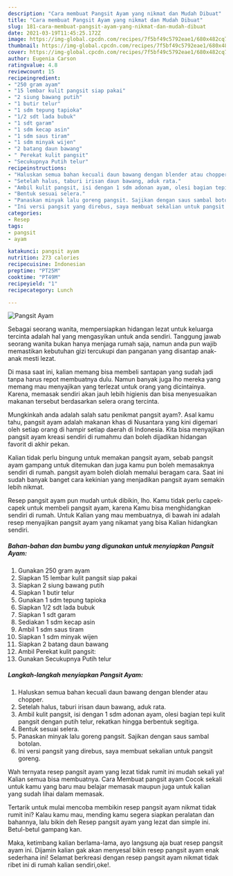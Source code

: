 ```yaml
---
description: "Cara membuat Pangsit Ayam yang nikmat dan Mudah Dibuat"
title: "Cara membuat Pangsit Ayam yang nikmat dan Mudah Dibuat"
slug: 181-cara-membuat-pangsit-ayam-yang-nikmat-dan-mudah-dibuat
date: 2021-03-19T11:45:25.172Z
image: https://img-global.cpcdn.com/recipes/7f5bf49c5792eae1/680x482cq70/pangsit-ayam-foto-resep-utama.jpg
thumbnail: https://img-global.cpcdn.com/recipes/7f5bf49c5792eae1/680x482cq70/pangsit-ayam-foto-resep-utama.jpg
cover: https://img-global.cpcdn.com/recipes/7f5bf49c5792eae1/680x482cq70/pangsit-ayam-foto-resep-utama.jpg
author: Eugenia Carson
ratingvalue: 4.8
reviewcount: 15
recipeingredient:
- "250 gram ayam"
- "15 lembar kulit pangsit siap pakai"
- "2 siung bawang putih"
- "1 butir telur"
- "1 sdm tepung tapioka"
- "1/2 sdt lada bubuk"
- "1 sdt garam"
- "1 sdm kecap asin"
- "1 sdm saus tiram"
- "1 sdm minyak wijen"
- "2 batang daun bawang"
- " Perekat kulit pangsit"
- "Secukupnya Putih telur"
recipeinstructions:
- "Haluskan semua bahan kecuali daun bawang dengan blender atau chopper."
- "Setelah halus, taburi irisan daun bawang, aduk rata."
- "Ambil kulit pangsit, isi dengan 1 sdm adonan ayam, olesi bagian tepi kulit pangsit dengan putih telur, rekatkan hingga berbentuk segitiga."
- "Bentuk sesuai selera."
- "Panaskan minyak lalu goreng pangsit. Sajikan dengan saus sambal botolan."
- "Ini versi pangsit yang direbus, saya membuat sekalian untuk pangsit goreng."
categories:
- Resep
tags:
- pangsit
- ayam

katakunci: pangsit ayam 
nutrition: 273 calories
recipecuisine: Indonesian
preptime: "PT25M"
cooktime: "PT49M"
recipeyield: "1"
recipecategory: Lunch

---
```



![Pangsit Ayam](https://img-global.cpcdn.com/recipes/7f5bf49c5792eae1/680x482cq70/pangsit-ayam-foto-resep-utama.jpg)

Sebagai seorang wanita, mempersiapkan hidangan lezat untuk keluarga tercinta adalah hal yang mengasyikan untuk anda sendiri. Tanggung jawab seorang  wanita bukan hanya menjaga rumah saja, namun anda pun wajib memastikan kebutuhan gizi tercukupi dan panganan yang disantap anak-anak mesti lezat.

Di masa  saat ini, kalian memang bisa membeli santapan yang sudah jadi tanpa harus repot membuatnya dulu. Namun banyak juga lho mereka yang memang mau menyajikan yang terlezat untuk orang yang dicintainya. Karena, memasak sendiri akan jauh lebih higienis dan bisa menyesuaikan makanan tersebut berdasarkan selera orang tercinta. 



Mungkinkah anda adalah salah satu penikmat pangsit ayam?. Asal kamu tahu, pangsit ayam adalah makanan khas di Nusantara yang kini digemari oleh setiap orang di hampir setiap daerah di Indonesia. Kita bisa menyajikan pangsit ayam kreasi sendiri di rumahmu dan boleh dijadikan hidangan favorit di akhir pekan.

Kalian tidak perlu bingung untuk memakan pangsit ayam, sebab pangsit ayam gampang untuk ditemukan dan juga kamu pun boleh memasaknya sendiri di rumah. pangsit ayam boleh diolah memalui beragam cara. Saat ini sudah banyak banget cara kekinian yang menjadikan pangsit ayam semakin lebih nikmat.

Resep pangsit ayam pun mudah untuk dibikin, lho. Kamu tidak perlu capek-capek untuk membeli pangsit ayam, karena Kamu bisa menghidangkan sendiri di rumah. Untuk Kalian yang mau membuatnya, di bawah ini adalah resep menyajikan pangsit ayam yang nikamat yang bisa Kalian hidangkan sendiri.

<!--inarticleads1-->

##### Bahan-bahan dan bumbu yang digunakan untuk menyiapkan Pangsit Ayam:

1. Gunakan 250 gram ayam
1. Siapkan 15 lembar kulit pangsit siap pakai
1. Siapkan 2 siung bawang putih
1. Siapkan 1 butir telur
1. Gunakan 1 sdm tepung tapioka
1. Siapkan 1/2 sdt lada bubuk
1. Siapkan 1 sdt garam
1. Sediakan 1 sdm kecap asin
1. Ambil 1 sdm saus tiram
1. Siapkan 1 sdm minyak wijen
1. Siapkan 2 batang daun bawang
1. Ambil  Perekat kulit pangsit:
1. Gunakan Secukupnya Putih telur




<!--inarticleads2-->

##### Langkah-langkah menyiapkan Pangsit Ayam:

1. Haluskan semua bahan kecuali daun bawang dengan blender atau chopper.
1. Setelah halus, taburi irisan daun bawang, aduk rata.
1. Ambil kulit pangsit, isi dengan 1 sdm adonan ayam, olesi bagian tepi kulit pangsit dengan putih telur, rekatkan hingga berbentuk segitiga.
1. Bentuk sesuai selera.
1. Panaskan minyak lalu goreng pangsit. Sajikan dengan saus sambal botolan.
1. Ini versi pangsit yang direbus, saya membuat sekalian untuk pangsit goreng.




Wah ternyata resep pangsit ayam yang lezat tidak rumit ini mudah sekali ya! Kalian semua bisa membuatnya. Cara Membuat pangsit ayam Cocok sekali untuk kamu yang baru mau belajar memasak maupun juga untuk kalian yang sudah lihai dalam memasak.

Tertarik untuk mulai mencoba membikin resep pangsit ayam nikmat tidak rumit ini? Kalau kamu mau, mending kamu segera siapkan peralatan dan bahannya, lalu bikin deh Resep pangsit ayam yang lezat dan simple ini. Betul-betul gampang kan. 

Maka, ketimbang kalian berlama-lama, ayo langsung aja buat resep pangsit ayam ini. Dijamin kalian gak akan menyesal bikin resep pangsit ayam enak sederhana ini! Selamat berkreasi dengan resep pangsit ayam nikmat tidak ribet ini di rumah kalian sendiri,oke!.

